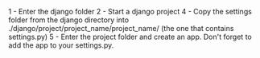 1 - Enter the django folder
2 - Start a django project
4 - Copy the settings folder from the django directory into ./django/project/project_name/project_name/ (the one that contains settings.py)
5 - Enter the project folder and create an app.  Don't forget to add the app to your settings.py.
